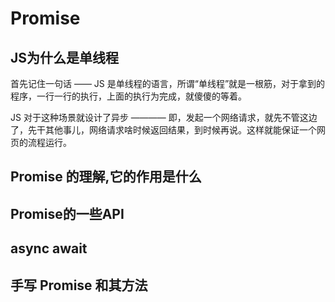 # Promise

## JS为什么是单线程

首先记住一句话 —— JS 是单线程的语言，所谓“单线程”就是一根筋，对于拿到的程序，一行一行的执行，上面的执行为完成，就傻傻的等着。

JS 对于这种场景就设计了异步 ———— 即，发起一个网络请求，就先不管这边了，先干其他事儿，网络请求啥时候返回结果，到时候再说。这样就能保证一个网页的流程运行。

## Promise 的理解,它的作用是什么

## Promise的一些API

## async await

## 手写 Promise 和其方法

